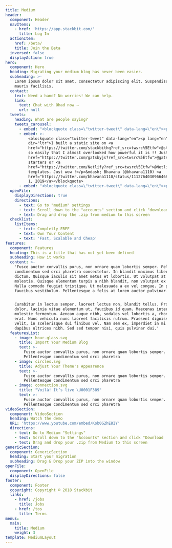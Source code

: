 ```yaml
---
title: Medium
header:
  component: Header
  navItems:
    - href: 'https://app.stackbit.com/'
      title: Log In
  actionItem:
    href: /beta/
    title: Join the Beta
  inversed: false
  displayAction: true
hero:
  component: Hero
  heading: Migrating your medium blog has never been easier.
  subheading: >-
    Lorem ipsum dolor sit amet, consectetur adipiscing elit. Suspendisse at
    mauris facilisis.
  contact:
    text: Need a hand? No worries! We can help.
    link:
      text: Chat with Ohad now →
      url: null
  tweets:
    heading: What are people saying?
    tweets_carousel:
      - embed: "<blockquote class=\"twitter-tweet\" data-lang=\"en\"><p lang=\"en\" dir=\"ltr\">I&#39;m absolutely blown away by how powerful Stackbit is! \U0001F92F <a href=\"https://twitter.com/stackbithq?ref_src=twsrc%5Etfw\">@stackbithq</a></p>&mdash; Jannick Voss Haunstrup (@jannickvossh) <a href=\"https://twitter.com/jannickvossh/status/1106281786575851520?ref_src=twsrc%5Etfw\">March 14, 2019</a></blockquote>"
      - embed: >-
          <blockquote class="twitter-tweet" data-lang="en"><p lang="en"
          dir="ltr">I built a static site on <a
          href="https://twitter.com/stackbithq?ref_src=twsrc%5Etfw">@stackbithq</a>
          so easily that I almost overlooked how powerful it is !! Just like <a
          href="https://twitter.com/gatsbyjs?ref_src=twsrc%5Etfw">@gatsbyjs</a>
          starters or <a
          href="https://twitter.com/Netlify?ref_src=twsrc%5Etfw">@Netlify</a>
          templates. Just wow !</p>&mdash; Bhavana (@bhavana1110) <a
          href="https://twitter.com/bhavana1110/status/1112764030966468610?ref_src=twsrc%5Etfw">April
          1, 2019</a></blockquote>
      - embed: "<blockquote class=\"twitter-tweet\" data-lang=\"en\"><p lang=\"en\" dir=\"ltr\"><a href=\"https://twitter.com/stackbithq?ref_src=twsrc%5Etfw\">@stackbithq</a> allows you to easily deploy a static site backed with a CMS. Amazing service.</p>&mdash; Jonny Goodwin \U0001F680 (@Jonny_Goodwin) <a href=\"https://twitter.com/Jonny_Goodwin/status/1108768178899951616?ref_src=twsrc%5Etfw\">March 21, 2019</a></blockquote>"
  openFile:
    displayDirections: true
    directions:
      - text: Go to "medium" settings
      - text: Scroll down to the "accounts" section and click "download.zib"
      - text: Drag and drop the .zip from medium to this screen
  checklist:
    listItems:
      - text: Completly FREE
      - text: Own Your Content
      - text: 'Fast, Scalable and Cheap'
features:
  component: Features
  heading: This is a title that has not yet been defined
  subheading: How it works
  content: >-
    'Fusce auctor convallis purus, non ornare quam lobortis semper. Pellentesque
    condimentum sed orci pharetra consectetur. In blandit maximus libero et
    dictum. Quisque iaculis sit amet metus et lobortis. Ut volutpat at purus ac
    molestie. Quisque elementum turpis a nibh blandit, non volutpat ex viverra.
    Nulla commodo feugiat tristique. Ut malesuada a ex vel congue. In pharetra
    faucibus vestibulum. Pellentesque a felis at lorem auctor pulvinar.


    Curabitur in lectus semper, laoreet lectus non, blandit tellus. Proin velit
    dolor, lacinia vitae elementum ut, faucibus id quam. Maecenas interdum
    molestie fermentum. Aenean augue nibh, sodales vel lobortis a, rhoncus vitae
    erat. Nunc vehicula nunc laoreet facilisis rutrum. Praesent dignissim est
    velit, in scelerisque dui finibus vel. Nam sem ex, imperdiet in mi nec,
    dapibus ultrices nibh. Sed sed tempor nisi, quis pulvinar dui.'
  featuresList:
    - image: hour-glass.svg
      title: Import Your Medium Blog
      text: >-
        Fusce auctor convallis purus, non ornare quam lobortis semper.
        Pellentesque condimentum sed orci pharetra
    - image: circles.svg
      title: Adjust Your Theme's Appearence
      text: >-
        Fusce auctor convallis purus, non ornare quam lobortis semper.
        Pellentesque condimentum sed orci pharetra
    - image: connection.svg
      title: "Voilà! It’s live \U0001F389"
      text: >-
        Fusce auctor convallis purus, non ornare quam lobortis semper.
        Pellentesque condimentum sed orci pharetra
videoSection:
  component: VideoSection
  heading: Watch the demo
  URL: 'https://www.youtube.com/embed/Kob0G2hE8IY'
  directions:
    - text: Go to Medium "Settings"
    - text: Scroll down to the "Accounts" section and click "Download .zip"
    - text: Drag and drop your .zip from Medium to this screen
genericSection:
  component: GenericSection
  heading: Start your migration
  subheading: Drag & Drop your ZIP into the window
openFile:
  component: OpenFile
  displayDirections: false
footer:
  component: Footer
  copyright: Copyright © 2018 Stackbit
  links:
    - href: /jobs
      title: Jobs
    - href: /tos
      title: Terms
menus:
  main:
    title: Medium
    weight: 3
template: MediumLayout
---
```

